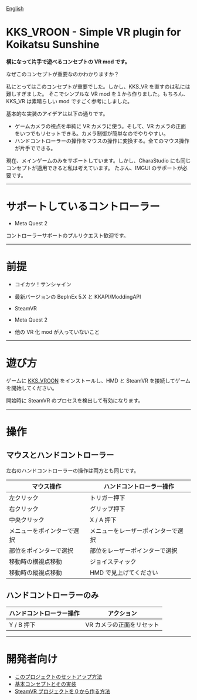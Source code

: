 [English](README.md)

# KKS_VROON - Simple VR plugin for Koikatsu Sunshine

**横になって片手で遊べるコンセプトの VR mod です。**

なぜこのコンセプトが重要なのかわかりますか？

私にとってはこのコンセプトが重要でした。しかし、KKS_VR を直すのは私には難しすぎました。
そこでシンプルな VR mod を１から作りました。もちろん、KKS_VR は素晴らしい mod ですごく参考にしました。

基本的な実装のアイデアは以下の通りです。

- ゲームカメラの視点を単純に VR カメラに使う。そして、VR カメラの正面をいつでもリセットできる。カメラ制御が簡単なのでやりやすい。
- ハンドコントローラーの操作をマウスの操作に変換する。全てのマウス操作が片手でできる。

現在、メインゲームのみをサポートしています。しかし、CharaStudio にも同じコンセプトが適用できると私は考えています。
たぶん、IMGUI のサポートが必要です。

----

# サポートしているコントローラー

- Meta Quest 2

コントローラーサポートのプルリクエスト歓迎です。

----

# 前提

- コイカツ！サンシャイン
- 最新バージョンの BepInEx 5.X と KKAPI/ModdingAPI
- SteamVR
- Meta Quest 2

- 他の VR 化 mod が入っていないこと

----

# 遊び方

ゲームに [KKS_VROON](https://github.com/toydev/KKS_VROON/releases) をインストールし、HMD と SteamVR を接続してゲームを開始してください。

開始時に SteamVR のプロセスを検出して有効になります。

----

# 操作
## マウスとハンドコントローラー
左右のハンドコントローラーの操作は両方とも同じです。

|マウス操作|ハンドコントローラー操作|
|----|----|
|左クリック|トリガー押下|
|右クリック|グリップ押下|
|中央クリック|X / A 押下|
|メニューをポインターで選択|メニューをレーザーポインターで選択|
|部位をポインターで選択|部位をレーザーポインターで選択|
|移動時の横視点移動|ジョイスティック|
|移動時の縦視点移動|HMD で見上げてください|

## ハンドコントローラーのみ
|ハンドコントローラー操作|アクション|
|----|----|
|Y / B 押下|VR カメラの正面をリセット|

----

# 開発者向け

- [このプロジェクトのセットアップ方法](/docs/project/HOW_TO_CREATE_STEAMVR_PROJECT.md)
- [基本コンセプトとその実装](/docs/project/BASIC_CONCEPTS_AND_IMPLEMENTATIONS.md)
- [SteamVR プロジェクトを０から作る方法](/docs/project/HOW_TO_CREATE_STEAMVR_PROJECT.md)
